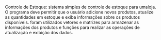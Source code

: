Controle de Estoque: sistema simples de controle de estoque para umaloja. O programa deve permitir que o usuário adicione novos produtos, atualize as quantidades em estoque e exiba informações sobre os produtos disponíveis. foram utilizados vetores e matrizes para armazenar as informações dos produtos e funções para realizar as operações de atualização e exibição dos dados.
